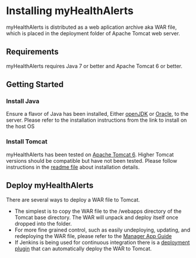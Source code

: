 # Installing myHealthAlerts

myHealthAlerts is distributed as a web aplication archive aka WAR file, which is placed in the deployment folder of Apache Tomcat web server.

## Requirements
myHealthAlerts requires Java 7 or better and Apache Tomcat 6 or better.

## Getting Started

### Install Java
Ensure a flavor of Java has been installed, Either [openJDK](http://openjdk.java.net/install/) or [Oracle](http://www.oracle.com/technetwork/java/javase/downloads/index.html), to the server.  Please refer to the installation instructions from the link to install on the host OS

### Install Tomcat
myHealthAlerts has been tested on [Apache Tomcat 6](http://tomcat.apache.org/download-60.cgi).  Higher Tomcat versions should be compatible but have not been tested.  Please follow instructions in the [readme file](http://download.nextag.com/apache/tomcat/tomcat-6/v6.0.44/README.html) about installation details.

## Deploy myHealthAlerts
There are several ways to deploy a WAR file to Tomcat.  
- The simplest is to copy the WAR file to the /webapps directory of the Tomcat base directory.  The WAR will unpack and deploy itself once dropped into the folder.  
- For more fine grained control, such as easily undeploying, updating, and redeploying the WAR file, please refer to the [Manager App Guide](https://tomcat.apache.org/tomcat-6.0-doc/manager-howto.html) 
- If Jenkins is being used for continuous integration there is a [deployment plugin](https://wiki.jenkins-ci.org/display/JENKINS/Deploy+Plugin) that can automatically deploy the WAR to Tomcat.